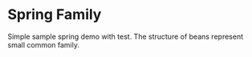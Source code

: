 Spring Family
==========

Simple sample spring demo with test. 
The structure of beans represent small common family. 

 
